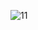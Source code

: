
![11](https://github.com/Clarivident3/Proyecto-001/assets/145577399/d800dd36-29df-4821-a2ed-c174698d87db)

